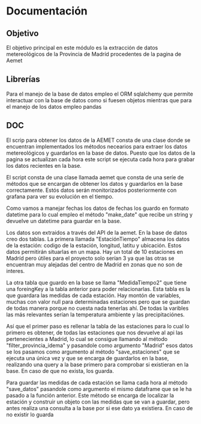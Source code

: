 # Documentación

## Objetivo
El objetivo principal en este módulo es la extracción de datos metereológicos de la Provincia de Madríd procedentes de la pagina de Aemet

## Librerías
Para el manejo de la base de datos empleo el ORM sqlalchemy que permite interactuar con la base de datos como si fuesen objetos
mientras que para el manejo de los datos empleo pandas

## DOC
El scrip para obtener los datos de la AEMET consta de una clase donde se encuentran implementados los métodos necearios para extraer los datos metereológicos y guardarlos en la base de datos. Puesto que los datos de la pagina se actualizan cada hora este script se ejecuta cada hora para grabar los datos recientes en la base.

El script consta de una clase llamada aemet que consta de una seríe de métodos que se encargan de obtener los datos y guardarlos en la base correctamente. Estós datos serán monitorizados posteriormente con grafana para ver su evolución en el tiempo.

Como vamos a manejar fechas los datos de fechas los guardo en formato datetime para lo cual empleo el método "make_date" que recibe un string y devuelve un datetime para guardar en la base.

Los datos son extraidos a través del API de la aemet. En la base de datos creo dos tablas. La primera llamada "EstaciónTiempo"
almacena los datos de la estación: codigo de la estación, longitud, latitu y ubicación. Estos datos permitirán situarlas en un mapa. Hay un total de 10 estaciones en Madríd pero útiles para el proyecto solo serían 3 ya que las otras se encuentran muy alejadas del centro de Madríd en zonas que no son de interes.

La otra tabla que guardo en la base se llama "MedidaTiempo2" que tiene una foreingKey a la tabla anterior para poder relacionarlas. Esta tabla es la que guardara las medidas de cada estación. Hay montón de variables, muchas con valor null para determinadas estaciones pero que se guardan de todas manera porque no cuesta nada tenerlas ahí. De todas la varibles las más relevantes serían la temperatura ambiente y las precipitaciónes.

Así que el primer paso es rellenar la tabla de las estaciones para lo cual lo primero es obtener, de todas las estaciones que nos devuelve al api las pertenecientes a Madrid, lo cual se consigue llamando al método "filter_provincia_idema" y pasandole como argumento "Madrid" esos datos se los pasamos como argumento al método "save_estaciones" que se ejecuta una única vez y que se encarga de guardarlos en la base, realizando una query a la base primero para comprobar si existieran en la base. En caso de que no exista, los guarda.

Para guardar las medidas de cada estación se llama cada hora al método "save_datos" pasandole como argumento el mismo dataframe que se le ha pasado a la función anterior. Este método se encarga de localizar la estación y construir un objeto con las medidas que se van a guardar, pero antes realiza una consulta a la base por si ese dato ya existiera. En caso de no existir lo guarda






